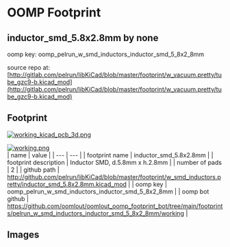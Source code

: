 # OOMP Footprint  
## inductor_smd_5.8x2.8mm  by none  
  
oomp key: oomp_pelrun_w_smd_inductors_inductor_smd_5_8x2_8mm  
  
source repo at: [http://gitlab.com/pelrun/libKiCad/blob/master/footprint/w_vacuum.pretty/tube_gzc9-b.kicad_mod](http://gitlab.com/pelrun/libKiCad/blob/master/footprint/w_vacuum.pretty/tube_gzc9-b.kicad_mod)  
## Footprint  
  
[![working_kicad_pcb_3d.png](working_kicad_pcb_3d_600.png)](working_kicad_pcb_3d.png)  
  
[![working.png](working_600.png)](working.png)  
| name | value | 
| --- | --- | 
| footprint name | inductor_smd_5.8x2.8mm | 
| footprint description | Inductor SMD, d.5.8mm x h.2.8mm | 
| number of pads | 2 | 
| github path | http://github.com/pelrun/libKiCad/blob/master/footprint/w_smd_inductors.pretty/inductor_smd_5.8x2.8mm.kicad_mod | 
| oomp key | oomp_pelrun_w_smd_inductors_inductor_smd_5_8x2_8mm | 
| oomp bot github | https://github.com/oomlout/oomlout_oomp_footprint_bot/tree/main/footprints/pelrun_w_smd_inductors_inductor_smd_5_8x2_8mm/working | 
## Images  
